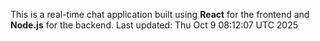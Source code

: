 This is a real-time chat application built using **React** for the frontend and **Node.js** for the backend.
Last updated: Thu Oct  9 08:12:07 UTC 2025
